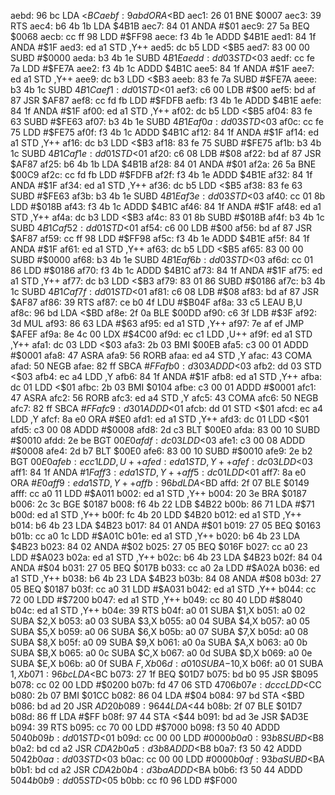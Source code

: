 aebd: 96 bc     LDA    <$BC
aebf: 9a bd     ORA    <$BD
aec1: 26 01     BNE    $0007
aec3: 39        RTS
aec4: b6 4b 1b  LDA    $4B1B
aec7: 84 01     ANDA   #$01
aec9: 27 5a     BEQ    $0068
aecb: cc ff 98  LDD    #$FF98
aece: f3 4b 1e  ADDD   $4B1E
aed1: 84 1f     ANDA   #$1F
aed3: ed a1     STD    ,Y++
aed5: dc b5     LDD    <$B5
aed7: 83 00 00  SUBD   #$0000
aeda: b3 4b 1e  SUBD   $4B1E
aedd: dd 03     STD    <$03
aedf: cc fe 7a  LDD    #$FE7A
aee2: f3 4b 1c  ADDD   $4B1C
aee5: 84 1f     ANDA   #$1F
aee7: ed a1     STD    ,Y++
aee9: dc b3     LDD    <$B3
aeeb: 83 fe 7a  SUBD   #$FE7A
aeee: b3 4b 1c  SUBD   $4B1C
aef1: dd 01     STD    <$01
aef3: c6 00     LDB    #$00
aef5: bd af 87  JSR    $AF87
aef8: cc fd fb  LDD    #$FDFB
aefb: f3 4b 1e  ADDD   $4B1E
aefe: 84 1f     ANDA   #$1F
af00: ed a1     STD    ,Y++
af02: dc b5     LDD    <$B5
af04: 83 fe 63  SUBD   #$FE63
af07: b3 4b 1e  SUBD   $4B1E
af0a: dd 03     STD    <$03
af0c: cc fe 75  LDD    #$FE75
af0f: f3 4b 1c  ADDD   $4B1C
af12: 84 1f     ANDA   #$1F
af14: ed a1     STD    ,Y++
af16: dc b3     LDD    <$B3
af18: 83 fe 75  SUBD   #$FE75
af1b: b3 4b 1c  SUBD   $4B1C
af1e: dd 01     STD    <$01
af20: c6 08     LDB    #$08
af22: bd af 87  JSR    $AF87
af25: b6 4b 1b  LDA    $4B1B
af28: 84 01     ANDA   #$01
af2a: 26 5a     BNE    $00C9
af2c: cc fd fb  LDD    #$FDFB
af2f: f3 4b 1e  ADDD   $4B1E
af32: 84 1f     ANDA   #$1F
af34: ed a1     STD    ,Y++
af36: dc b5     LDD    <$B5
af38: 83 fe 63  SUBD   #$FE63
af3b: b3 4b 1e  SUBD   $4B1E
af3e: dd 03     STD    <$03
af40: cc 01 8b  LDD    #$018B
af43: f3 4b 1c  ADDD   $4B1C
af46: 84 1f     ANDA   #$1F
af48: ed a1     STD    ,Y++
af4a: dc b3     LDD    <$B3
af4c: 83 01 8b  SUBD   #$018B
af4f: b3 4b 1c  SUBD   $4B1C
af52: dd 01     STD    <$01
af54: c6 00     LDB    #$00
af56: bd af 87  JSR    $AF87
af59: cc ff 98  LDD    #$FF98
af5c: f3 4b 1e  ADDD   $4B1E
af5f: 84 1f     ANDA   #$1F
af61: ed a1     STD    ,Y++
af63: dc b5     LDD    <$B5
af65: 83 00 00  SUBD   #$0000
af68: b3 4b 1e  SUBD   $4B1E
af6b: dd 03     STD    <$03
af6d: cc 01 86  LDD    #$0186
af70: f3 4b 1c  ADDD   $4B1C
af73: 84 1f     ANDA   #$1F
af75: ed a1     STD    ,Y++
af77: dc b3     LDD    <$B3
af79: 83 01 86  SUBD   #$0186
af7c: b3 4b 1c  SUBD   $4B1C
af7f: dd 01     STD    <$01
af81: c6 08     LDB    #$08
af83: bd af 87  JSR    $AF87
af86: 39        RTS
af87: ce b0 4f  LDU    #$B04F
af8a: 33 c5     LEAU   B,U
af8c: 96 bd     LDA    <$BD
af8e: 2f 0a     BLE    $00DD
af90: c6 3f     LDB    #$3F
af92: 3d        MUL
af93: 86 63     LDA    #$63
af95: ed a1     STD    ,Y++
af97: 7e af ef  JMP    $AFEF
af9a: 8e 4c 00  LDX    #$4C00
af9d: ec c1     LDD    ,U++
af9f: ed a1     STD    ,Y++
afa1: dc 03     LDD    <$03
afa3: 2b 03     BMI    $00EB
afa5: c3 00 01  ADDD   #$0001
afa8: 47        ASRA
afa9: 56        RORB
afaa: ed a4     STD    ,Y
afac: 43        COMA
afad: 50        NEGB
afae: 82 ff     SBCA   #$FF
afb0: d3 03     ADDD   <$03
afb2: dd 03     STD    <$03
afb4: ec a4     LDD    ,Y
afb6: 84 1f     ANDA   #$1F
afb8: ed a1     STD    ,Y++
afba: dc 01     LDD    <$01
afbc: 2b 03     BMI    $0104
afbe: c3 00 01  ADDD   #$0001
afc1: 47        ASRA
afc2: 56        RORB
afc3: ed a4     STD    ,Y
afc5: 43        COMA
afc6: 50        NEGB
afc7: 82 ff     SBCA   #$FF
afc9: d3 01     ADDD   <$01
afcb: dd 01     STD    <$01
afcd: ec a4     LDD    ,Y
afcf: 8a e0     ORA    #$E0
afd1: ed a1     STD    ,Y++
afd3: dc 01     LDD    <$01
afd5: c3 00 08  ADDD   #$0008
afd8: 2d c3     BLT    $00E0
afda: 83 00 10  SUBD   #$0010
afdd: 2e be     BGT    $00E0
afdf: dc 03     LDD    <$03
afe1: c3 00 08  ADDD   #$0008
afe4: 2d b7     BLT    $00E0
afe6: 83 00 10  SUBD   #$0010
afe9: 2e b2     BGT    $00E0
afeb: ec c1     LDD    ,U++
afed: ed a1     STD    ,Y++
afef: dc 03     LDD    <$03
aff1: 84 1f     ANDA   #$1F
aff3: ed a1     STD    ,Y++
aff5: dc 01     LDD    <$01
aff7: 8a e0     ORA    #$E0
aff9: ed a1     STD    ,Y++
affb: 96 bd     LDA    <$BD
affd: 2f 07     BLE    $0149
afff: cc a0 11  LDD    #$A011
b002: ed a1     STD    ,Y++
b004: 20 3e     BRA    $0187
b006: 2c 3c     BGE    $0187
b008: f6 4b 22  LDB    $4B22
b00b: 86 71     LDA    #$71
b00d: ed a1     STD    ,Y++
b00f: fc 4b 20  LDD    $4B20
b012: ed a1     STD    ,Y++
b014: b6 4b 23  LDA    $4B23
b017: 84 01     ANDA   #$01
b019: 27 05     BEQ    $0163
b01b: cc a0 1c  LDD    #$A01C
b01e: ed a1     STD    ,Y++
b020: b6 4b 23  LDA    $4B23
b023: 84 02     ANDA   #$02
b025: 27 05     BEQ    $016F
b027: cc a0 23  LDD    #$A023
b02a: ed a1     STD    ,Y++
b02c: b6 4b 23  LDA    $4B23
b02f: 84 04     ANDA   #$04
b031: 27 05     BEQ    $017B
b033: cc a0 2a  LDD    #$A02A
b036: ed a1     STD    ,Y++
b038: b6 4b 23  LDA    $4B23
b03b: 84 08     ANDA   #$08
b03d: 27 05     BEQ    $0187
b03f: cc a0 31  LDD    #$A031
b042: ed a1     STD    ,Y++
b044: cc 72 00  LDD    #$7200
b047: ed a1     STD    ,Y++
b049: cc 80 40  LDD    #$8040
b04c: ed a1     STD    ,Y++
b04e: 39        RTS
b04f: a0 01     SUBA   $1,X
b051: a0 02     SUBA   $2,X
b053: a0 03     SUBA   $3,X
b055: a0 04     SUBA   $4,X
b057: a0 05     SUBA   $5,X
b059: a0 06     SUBA   $6,X
b05b: a0 07     SUBA   $7,X
b05d: a0 08     SUBA   $8,X
b05f: a0 09     SUBA   $9,X
b061: a0 0a     SUBA   $A,X
b063: a0 0b     SUBA   $B,X
b065: a0 0c     SUBA   $C,X
b067: a0 0d     SUBA   $D,X
b069: a0 0e     SUBA   $E,X
b06b: a0 0f     SUBA   $F,X
b06d: a0 10     SUBA   -$10,X
b06f: a0 01     SUBA   $1,X
b071: 96 bc     LDA    <$BC
b073: 27 1f     BEQ    $01D7
b075: bd b0 95  JSR    $B095
b078: cc 02 00  LDD    #$0200
b07b: fd 47 06  STD    $4706
b07e: dc cc     LDD    <$CC
b080: 2b 07     BMI    $01CC
b082: 86 04     LDA    #$04
b084: 97 bd     STA    <$BD
b086: bd ad 20  JSR    $AD20
b089: 96 44     LDA    <$44
b08b: 2f 07     BLE    $01D7
b08d: 86 ff     LDA    #$FF
b08f: 97 44     STA    <$44
b091: bd ad 3e  JSR    $AD3E
b094: 39        RTS
b095: cc 70 00  LDD    #$7000
b098: f3 50 40  ADDD   $5040
b09b: dd 01     STD    <$01
b09d: cc 00 00  LDD    #$0000
b0a0: 93 b8     SUBD   <$B8
b0a2: bd cd a2  JSR    $CDA2
b0a5: d3 b8     ADDD   <$B8
b0a7: f3 50 42  ADDD   $5042
b0aa: dd 03     STD    <$03
b0ac: cc 00 00  LDD    #$0000
b0af: 93 ba     SUBD   <$BA
b0b1: bd cd a2  JSR    $CDA2
b0b4: d3 ba     ADDD   <$BA
b0b6: f3 50 44  ADDD   $5044
b0b9: dd 05     STD    <$05
b0bb: cc f0 96  LDD    #$F000
